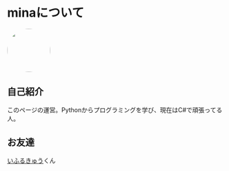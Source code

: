 # minaについて
<img src="{{ '../assets/images/s-iconBitmap.png' | relative_url }}" style="width: 100px; height: 100px; border-radius: 50%;">

## 自己紹介

このページの運営。Pythonからプログラミングを学び、現在はC#で頑張ってる人。

## お友達

[いふるきゅう](https://if-himazin2.hatenadiary.com)くん